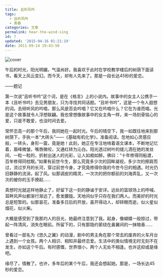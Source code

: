 ```yaml
---
title: 且听风吟
tags:
  - 且听风吟
  - 青春
categories: 文章
permalink: hear-the-wind-sing
id: 7
updated: '2015-04-16 01:21:19'
date: 2011-09-14 19:43:50
---
```


![cover](https://cat.yufan.me/cats/070342Yip.jpg)


午后的时光，阳光明媚，气温尚好。我喜欢于此时在学校教学楼后的树荫下面读书，看天上风云变幻。而今天，却有人先来了。那是一段长达45秒的爱恋。

——题记

第一次说“且听书吟”这个词，是在《格言》上的小说内。故事中的女主人公携手一本《且听书吟》去见男朋友，只为寻找共同话题。“且听书吟”，这是一个令人遐想的词。去倾听风的吟唱，那么风是否会吟唱？它又在吟唱什么？它在为谁而唱。光是这个故事就令人浮想联翩。我也曾想像故事中的女主角一样，来一场刻骨铭心的爱，只是<!--more-->不敢爱，也没时间去爱。

常怀恋高一的那个午后，我同她在一起时光。午后的晴空下，我一如既往地来到那树荫下，手执一本“大砖头”——《基础有机化学》，准备阅读。忽地如心灵感应般，一转头，身形一震，竟是她！此刻，她正在专注地啃着语文课本，不断地记忆着，眉峰微皱，嘴唇微咬，又通红转为沁白。阳光透过树叶的缝儿洒在她的发丝间，一粒一粒的，折射出迷人的光彩，让人如痴如醉。佛曰：“十年修得同船渡，百年修得同枕眠。”如果有前世今生，那么究竟多少次的回眸凝视，多少次的擦肩而过，流过岁月的长河，穿过前世今身，才究竟修得你我的今世今日的相遇。时光仍旧静静的流淌，起了风。似那调皮的精灵，一次次的把你额前的刘海弄乱，又一次次的被你的玉手撩起……

真想时光就这样地静止了，好留下这一刻的静谧于安详。远处的篮球场上的呼喊、耳畔风声似都渐行渐远了，愈发朦胧。天地间似乎只存在我们两人。而美好的时光总是短暂的。似那昙花，准备多日后的开放，虽开得动人，却转眼而逝，似火星似烟花，似火柴。

大概是感受到了我那灼人的目光，她最终注意到了我。起身，像蝴蝶一般掠过，带起一阵清风，消失在眼前。所留下的，只有那隐约萦绕在鼻翼间的一抹暗香……

曾看过一部名为《悠久之翼》的动漫，剧中的男主角在那个常去的废弃的火车月台上遇到一个女孩。两个人相识、相知并最终恋爱。生活中的类似情境无时无刻不在发生，亦如这个午后。有时感慨，世界很小，两个人无处不相逢。也许这抑或是缘吧。

缘尽了，情散了。也许，多年后的某个午后，我还会想起她。那是，一场长达45秒的爱恋。
